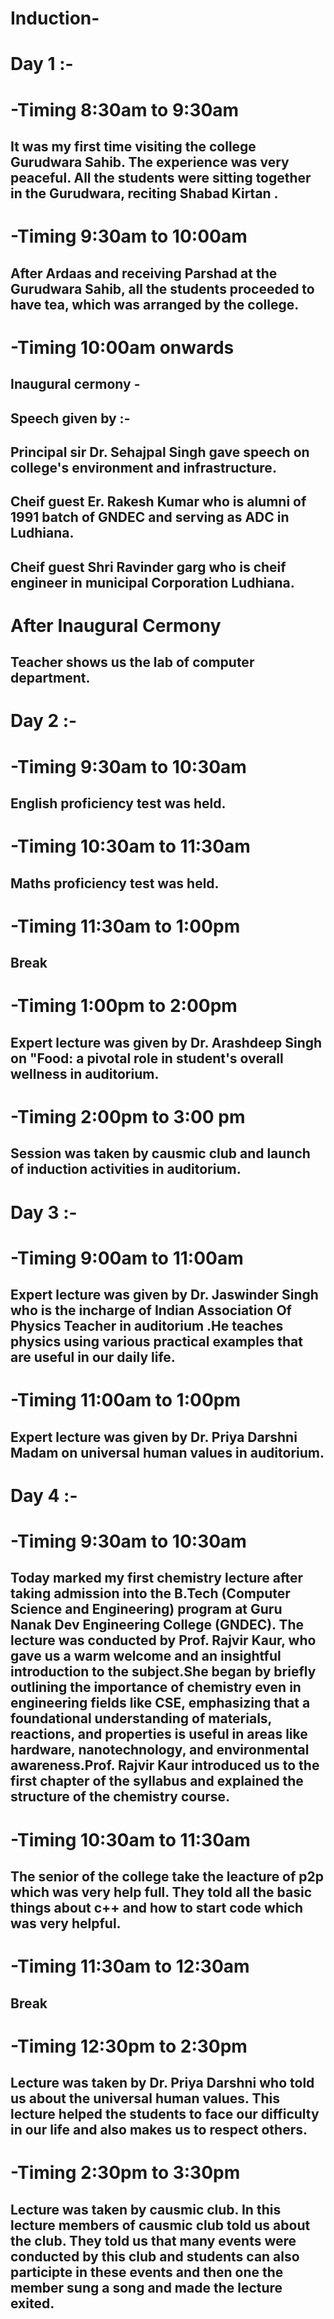 # Induction-
# Day 1 :-
# -Timing 8:30am to 9:30am
 ## It was my first time visiting the college Gurudwara Sahib. The experience was very peaceful. All the students were sitting together in the Gurudwara, reciting Shabad Kirtan . 
 # -Timing 9:30am to 10:00am
  ## After Ardaas and receiving Parshad at the Gurudwara Sahib, all the students proceeded to have tea, which was arranged by the college.
 # -Timing 10:00am onwards
## Inaugural cermony -
 ## Speech given by :-
 ## Principal sir Dr. Sehajpal Singh gave speech on college's environment and infrastructure.
## Cheif guest Er. Rakesh Kumar  who is alumni of 1991 batch of GNDEC and serving as ADC in Ludhiana.
## Cheif guest Shri Ravinder garg who is cheif engineer in municipal Corporation Ludhiana.

# After Inaugural Cermony
## Teacher shows us the lab of computer department.

# Day 2 :-
# -Timing 9:30am to 10:30am
## English proficiency test was held.
# -Timing 10:30am to 11:30am
## Maths proficiency test was held.
# -Timing 11:30am to 1:00pm
## Break
# -Timing 1:00pm to 2:00pm
## Expert lecture was given by Dr. Arashdeep Singh on "Food: a pivotal role in student's overall wellness in auditorium.
# -Timing 2:00pm to 3:00 pm
## Session was taken by causmic club and launch of induction activities in auditorium. 

# Day 3 :-
# -Timing 9:00am to 11:00am 
## Expert lecture was given by Dr. Jaswinder Singh who is the incharge of Indian Association Of Physics Teacher in auditorium .He teaches physics using various practical examples that are useful in our daily life.
# -Timing 11:00am to 1:00pm
## Expert lecture was given by Dr. Priya Darshni Madam on universal human values in auditorium.
# Day 4 :-
# -Timing 9:30am to 10:30am
## Today marked my first chemistry lecture after taking admission into the B.Tech (Computer Science and Engineering) program at Guru Nanak Dev Engineering College (GNDEC). The lecture was conducted by Prof. Rajvir Kaur, who gave us a warm welcome and an insightful introduction to the subject.She began by briefly outlining the importance of chemistry even in engineering fields like CSE, emphasizing that a foundational understanding of materials, reactions, and properties is useful in areas like hardware, nanotechnology, and environmental awareness.Prof. Rajvir Kaur introduced us to the first chapter of the syllabus and explained the structure of the chemistry course. 
# -Timing 10:30am to 11:30am
## The senior of the college take the leacture of p2p which was very help full. They told all the basic things about c++ and how to start code which was very helpful.
# -Timing 11:30am to 12:30am
## Break
# -Timing 12:30pm to 2:30pm
## Lecture was taken by Dr. Priya Darshni who told us about the universal human values. This lecture helped the students to face our difficulty in our life and also makes us to respect others. 
# -Timing 2:30pm to 3:30pm
## Lecture was taken by causmic club. In this lecture members of causmic club told us about the club. They told us that many events were conducted by this club and students can also participte in these events and then one the member sung a song and made the lecture exited.
